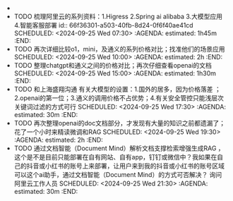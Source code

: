 -
- TODO 梳理阿里云的系列资料：1.Higress 2.Spring ai alibaba 3.大模型应用 4.智能客服部署
  id:: 66f36301-a503-40fb-8d24-0f6f40ae41cd
  SCHEDULED: <2024-09-25 Wed 07:30>
  :AGENDA:
  estimated: 1h45m
  :END:
- TODO 再次详细比较o1，mini，及通义的系列价格对比；找准他们的场景应用
  SCHEDULED: <2024-09-25 Wed 10:00>
  :AGENDA:
  estimated: 2h
  :END:
- TODO 整理chatgpt和通义之间的价格对比；再次仔细查看openai的文档
  SCHEDULED: <2024-09-25 Wed 15:00>
  :AGENDA:
  estimated: 1h30m
  :END:
- TODO 和上海盛翔沟通 有关大模型的设置：1.国外的居多，因为价格落差 ；2.openai的第一位；3.通义的调用价格不占优势；4.有关安全管控只能浅层次 关键词过滤的方式可行
  SCHEDULED: <2024-09-25 Wed 17:30>
  :AGENDA:
  estimated: 30m
  :END:
- TODO 再次整理openai的doc文档部分，才发现有大量的知识之前都遗漏了；花了一个小时来精读微调和RAG
  SCHEDULED: <2024-09-25 Wed 19:30>
  :AGENDA:
  estimated: 2h
  :END:
- TODO 通过文档智能（Document Mind）解析文档支撑检索增强生成RAG ，这个是不是目前只能部署在自有网站、自有app，钉钉或微信中？我如果在自己的抖音或小红书的账号上来部署，让用户来到我的抖音或小红书的账号区域可以这个ai助手，通过文档智能（Document Mind）的方式可否解决？  询问阿里云工作人员
  SCHEDULED: <2024-09-25 Wed 21:30>
  :AGENDA:
  estimated: 30m
  :END: